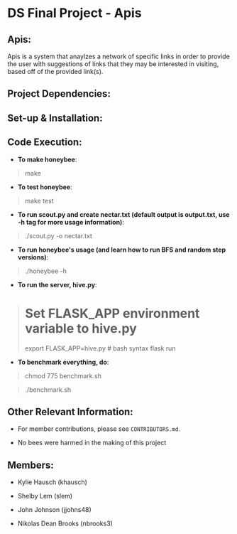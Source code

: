 DS Final Project - Apis
=======================

Apis:
-----

Apis is a system that anaylzes a network of specific links in order to provide the user with suggestions of links that they may be interested in visiting, based off of the provided link(s).

Project Dependencies:
---------------------

Set-up & Installation:
----------------------

Code Execution:
---------------
- **To make honeybee**:

> make

- **To test honeybee**:

> make test

- **To run scout.py and create nectar.txt (default output is output.txt, use -h tag for more usage information)**:

> ./scout.py -o nectar.txt

- **To run honeybee's usage (and learn how to run BFS and random step versions)**:

> ./honeybee -h

- **To run the server, hive.py**:

> # Set FLASK_APP environment variable to hive.py 
> export FLASK_APP=hive.py # bash syntax
> flask run

- **To benchmark everything, do**:

> chmod 775 benchmark.sh

> ./benchmark.sh

Other Relevant Information:
---------------------------

- For member contributions, please see `CONTRIBUTORS.md`.

- No bees were harmed in the making of this project

Members:
--------
- Kylie Hausch (khausch)

- Shelby Lem (slem)

- John Johnson (jjohns48)

- Nikolas Dean Brooks (nbrooks3)